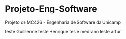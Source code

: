 # Projeto-Eng-Software
Projeto de MC426 - Engenharia de Software da Unicamp

teste Guilherme
teste Henrique
teste medrano
teste artur
